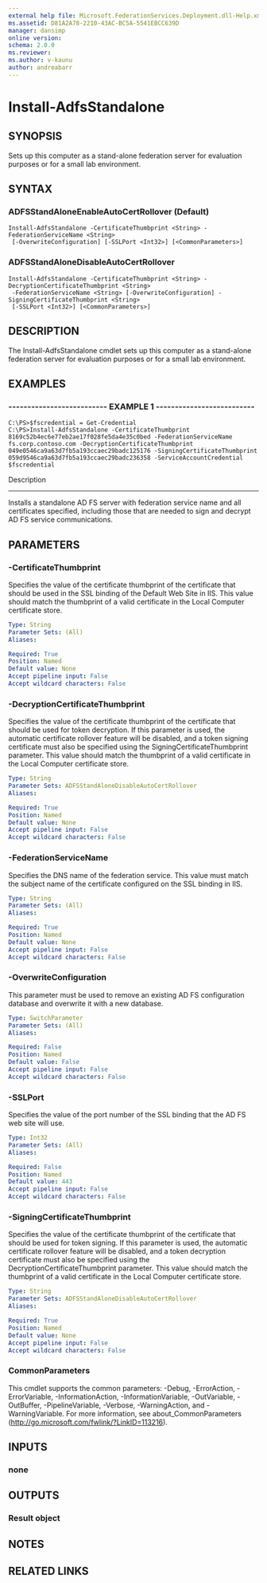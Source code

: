 ```yaml
---
external help file: Microsoft.FederationServices.Deployment.dll-Help.xml
ms.assetid: D81A2A78-2210-43AC-BC5A-5541EBCC639D
manager: dansimp
online version: 
schema: 2.0.0
ms.reviewer:
ms.author: v-kaunu
author: andreabarr
---
```


# Install-AdfsStandalone

## SYNOPSIS
Sets up this computer as a stand-alone federation server for evaluation purposes or for a small lab environment.

## SYNTAX

### ADFSStandAloneEnableAutoCertRollover (Default)
```
Install-AdfsStandalone -CertificateThumbprint <String> -FederationServiceName <String>
 [-OverwriteConfiguration] [-SSLPort <Int32>] [<CommonParameters>]
```

### ADFSStandAloneDisableAutoCertRollover
```
Install-AdfsStandalone -CertificateThumbprint <String> -DecryptionCertificateThumbprint <String>
 -FederationServiceName <String> [-OverwriteConfiguration] -SigningCertificateThumbprint <String>
 [-SSLPort <Int32>] [<CommonParameters>]
```

## DESCRIPTION
The Install-AdfsStandalone cmdlet sets up this computer as a stand-alone federation server for evaluation purposes or for a small lab environment.

## EXAMPLES

### -------------------------- EXAMPLE 1 --------------------------
```
C:\PS>$fscredential = Get-Credential
C:\PS>Install-AdfsStandalone -CertificateThumbprint 8169c52b4ec6e77eb2ae17f028fe5da4e35c0bed -FederationServiceName fs.corp.contoso.com -DecryptionCertificateThumbprint ‎049e0546ca9a63d7fb5a193ccaec29badc125176 -SigningCertificateThumbprint ‎059d9546ca9a63d7fb5a193ccaec29badc236358 -ServiceAccountCredential $fscredential
```

Description

-----------

Installs a standalone AD FS server with federation service name and all certificates specified, including those that are needed to sign and decrypt AD FS service communications.

## PARAMETERS

### -CertificateThumbprint
Specifies the value of the certificate thumbprint of the certificate that should be used in the SSL binding of the Default Web Site in IIS. 
This value should match the thumbprint of a valid certificate in the Local Computer certificate store.

```yaml
Type: String
Parameter Sets: (All)
Aliases: 

Required: True
Position: Named
Default value: None
Accept pipeline input: False
Accept wildcard characters: False
```

### -DecryptionCertificateThumbprint
Specifies the value of the certificate thumbprint of the certificate that should be used for token decryption. 
If this parameter is used, the automatic certificate rollover feature will be disabled, and a token signing certificate must also be specified using the SigningCertificateThumbprint parameter. 
This value should match the thumbprint of a valid certificate in the Local Computer certificate store.

```yaml
Type: String
Parameter Sets: ADFSStandAloneDisableAutoCertRollover
Aliases: 

Required: True
Position: Named
Default value: None
Accept pipeline input: False
Accept wildcard characters: False
```

### -FederationServiceName
Specifies the DNS name of the federation service. 
This value must match the subject name of the certificate configured on the SSL binding in IIS.

```yaml
Type: String
Parameter Sets: (All)
Aliases: 

Required: True
Position: Named
Default value: None
Accept pipeline input: False
Accept wildcard characters: False
```

### -OverwriteConfiguration
This parameter must be used to remove an existing AD FS configuration database and overwrite it with a new database.

```yaml
Type: SwitchParameter
Parameter Sets: (All)
Aliases: 

Required: False
Position: Named
Default value: False
Accept pipeline input: False
Accept wildcard characters: False
```

### -SSLPort
Specifies the value of the port number of the SSL binding that the AD FS web site will use.

```yaml
Type: Int32
Parameter Sets: (All)
Aliases: 

Required: False
Position: Named
Default value: 443
Accept pipeline input: False
Accept wildcard characters: False
```

### -SigningCertificateThumbprint
Specifies the value of the certificate thumbprint of the certificate that should be used for token signing. 
If this parameter is used, the automatic certificate rollover feature will be disabled, and a token decryption certificate must also be specified using the DecryptionCertificateThumbprint parameter. 
This value should match the thumbprint of a valid certificate in the Local Computer certificate store.

```yaml
Type: String
Parameter Sets: ADFSStandAloneDisableAutoCertRollover
Aliases: 

Required: True
Position: Named
Default value: None
Accept pipeline input: False
Accept wildcard characters: False
```

### CommonParameters
This cmdlet supports the common parameters: -Debug, -ErrorAction, -ErrorVariable, -InformationAction, -InformationVariable, -OutVariable, -OutBuffer, -PipelineVariable, -Verbose, -WarningAction, and -WarningVariable. For more information, see about_CommonParameters (http://go.microsoft.com/fwlink/?LinkID=113216).

## INPUTS

### none

## OUTPUTS

### Result object

## NOTES

## RELATED LINKS

